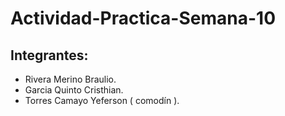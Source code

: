 # Actividad-Practica-Semana-10
## Integrantes:
- Rivera Merino Braulio.
- Garcia Quinto Cristhian.
- Torres Camayo Yeferson ( comodín ).
